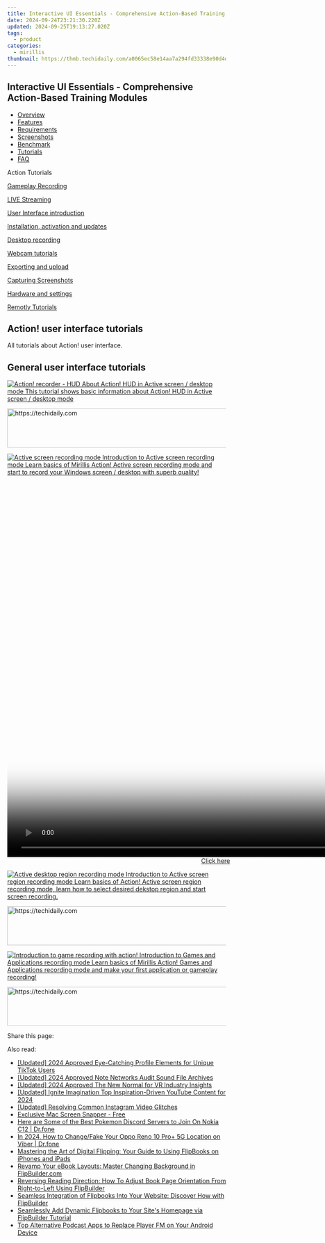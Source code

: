 ```yaml
---
title: Interactive UI Essentials - Comprehensive Action-Based Training Modules
date: 2024-09-24T23:21:30.220Z
updated: 2024-09-25T19:13:27.020Z
tags:
  - product
categories:
  - mirillis
thumbnail: https://thmb.techidaily.com/a0065ec58e14aa7a294fd33338e90d4d15fa577ac0b3dd7d4dd7c6264c50f140.jpg
---
```


## Interactive UI Essentials - Comprehensive Action-Based Training Modules

* [Overview](https://tools.techidaily.com/mirillis/products/)
* [Features](https://tools.techidaily.com/mirillis/products/)
* [Requirements](https://tools.techidaily.com/mirillis/products/)
* [Screenshots](https://tools.techidaily.com/mirillis/products/)
* [Benchmark](https://tools.techidaily.com/mirillis/products/)
* [Tutorials](https://tools.techidaily.com/mirillis/products/)
* [FAQ](https://tools.techidaily.com/mirillis/products/)

Action Tutorials

[Gameplay Recording](https://tools.techidaily.com/mirillis/products/) 

[LIVE Streaming](https://tools.techidaily.com/mirillis/products/) 

[User Interface introduction](https://tools.techidaily.com/mirillis/products/) 

[Installation, activation and updates](https://tools.techidaily.com/mirillis/products/) 

[Desktop recording](https://tools.techidaily.com/mirillis/products/) 

[Webcam tutorials](https://tools.techidaily.com/mirillis/products/) 

[Exporting and upload](https://tools.techidaily.com/mirillis/products/) 

[Capturing Screenshots](https://tools.techidaily.com/mirillis/products/) 

[Hardware and settings](https://tools.techidaily.com/mirillis/products/) 

[Remotly Tutorials](https://remotly.com/tutorials/getting-started-with-remotly-for-windows-pc) 

## Action! user interface tutorials

 All tutorials about Action! user interface. 

## General user interface tutorials

[![Action! recorder - HUD](https://mirillis.com/res/old/gfx/tutorials/thumbnail_hud_desktop.jpg) About Action! HUD in Active screen / desktop mode  This tutorial shows basic information about Action! HUD in Active screen / desktop mode](https://tools.techidaily.com/mirillis/products/) 

<!-- affiliate ads begin -->
<a href="https://laganoo.pxf.io/c/5597632/1528688/16446" target="_top" id="1528688">
  <img src="//a.impactradius-go.com/display-ad/16446-1528688" border="0" alt="https://techidaily.com" width="728" height="90"/>
</a>
<img height="0" width="0" src="https://laganoo.pxf.io/i/5597632/1528688/16446" style="position:absolute;visibility:hidden;" border="0" />
<!-- affiliate ads end -->

[![Active screen recording mode](https://mirillis.com/res/old/gfx/tutorials/thumbnail_active_desktop.jpg) Introduction to Active screen recording mode Learn basics of Mirillis Action! Active screen recording mode and start to record your Windows screen / desktop with superb quality!](https://tools.techidaily.com/mirillis/products/) 

<!-- affiliate ads begin -->
<span id="1495277">
					<video width="1536" height="864" style="cursor:pointer"
           poster="//a.impactradius-go.com/display-clicktoplayimage/1495277.png"
           onclick="if(!this.playClicked){this.play();this.setAttribute('controls',true);this.playClicked=true;}">
	   <source src="//a.impactradius-go.com/display-ad/17189-1495277">
	   <img src="//a.impactradius-go.com/display-clicktoplayimage/1495277.png" style="border: none; height: 100%; width: 100%; object-fit: contain">
	</video>
	<div style="width:960px;text-align:center"><a href="javascript:window.open(decodeURIComponent('https%3A%2F%2Ffunwhole.sjv.io%2Fc%2F5597632%2F1495277%2F17189'), '_blank');void(0);">Click here</a></div>
</span>
<img height="0" width="0" src="https://imp.pxf.io/i/5597632/1495277/17189" style="position:absolute;visibility:hidden;" border="0" />
<!-- affiliate ads end -->

[![Active desktop region recording mode](https://mirillis.com/res/old/gfx/tutorials/thumbnail_active_desktop_region.jpg) Introduction to Active screen region recording mode Learn basics of Action! Active screen region recording mode, learn how to select desired dekstop region and start screen recording.](https://tools.techidaily.com/mirillis/products/) 

<!-- affiliate ads begin -->
<a href="https://ephamedtechinc.pxf.io/c/5597632/2136618/26400" target="_top" id="2136618">
  <img src="//a.impactradius-go.com/display-ad/26400-2136618" border="0" alt="https://techidaily.com" width="728" height="90"/>
</a>
<img height="0" width="0" src="https://ephamedtechinc.pxf.io/i/5597632/2136618/26400" style="position:absolute;visibility:hidden;" border="0" />
<!-- affiliate ads end -->

[![Introduction to game recording with action!](https://mirillis.com/res/old/gfx/tutorials/thumbnail_games_and_applications_recording_mode.jpg) Introduction to Games and Applications recording mode  Learn basics of Mirillis Action! Games and Applications recording mode and make your first application or gameplay recording!](https://tools.techidaily.com/mirillis/products/) 

<!-- affiliate ads begin -->
<a href="https://ephamedtechinc.pxf.io/c/5597632/2130532/26400" target="_top" id="2130532">
  <img src="//a.impactradius-go.com/display-ad/26400-2130532" border="0" alt="https://techidaily.com" width="728" height="90"/>
</a>
<img height="0" width="0" src="https://ephamedtechinc.pxf.io/i/5597632/2130532/26400" style="position:absolute;visibility:hidden;" border="0" />
<!-- affiliate ads end -->

 Share this page:

<ins class="adsbygoogle"
     style="display:block"
     data-ad-format="autorelaxed"
     data-ad-client="ca-pub-7571918770474297"
     data-ad-slot="1223367746"></ins>

<ins class="adsbygoogle"
     style="display:block"
     data-ad-client="ca-pub-7571918770474297"
     data-ad-slot="8358498916"
     data-ad-format="auto"
     data-full-width-responsive="true"></ins>

<span class="atpl-alsoreadstyle">Also read:</span>
<div><ul>
<li><a href="https://tiktok-clips.techidaily.com/updated-2024-approved-eye-catching-profile-elements-for-unique-tiktok-users/"><u>[Updated] 2024 Approved Eye-Catching Profile Elements for Unique TikTok Users</u></a></li>
<li><a href="https://visual-screen-recording.techidaily.com/updated-2024-approved-note-networks-audit-sound-file-archives/"><u>[Updated] 2024 Approved Note Networks Audit Sound File Archives</u></a></li>
<li><a href="https://fox-glue.techidaily.com/updated-2024-approved-the-new-normal-for-vr-industry-insights/"><u>[Updated] 2024 Approved The New Normal for VR Industry Insights</u></a></li>
<li><a href="https://youtube-sure.techidaily.com/ed-ignite-imagination-top-inspiration-driven-youtube-content-for-2024/"><u>[Updated] Ignite Imagination Top Inspiration-Driven YouTube Content for 2024</u></a></li>
<li><a href="https://instagram-clips.techidaily.com/updated-resolving-common-instagram-video-glitches/"><u>[Updated] Resolving Common Instagram Video Glitches</u></a></li>
<li><a href="https://screen-mirroring-recording.techidaily.com/exclusive-mac-screen-snapper-free/"><u>Exclusive Mac Screen Snapper - Free</u></a></li>
<li><a href="https://android-pokemon-go.techidaily.com/here-are-some-of-the-best-pokemon-discord-servers-to-join-on-nokia-c12-drfone-by-drfone-virtual-android/"><u>Here are Some of the Best Pokemon Discord Servers to Join On Nokia C12 | Dr.fone</u></a></li>
<li><a href="https://location-social.techidaily.com/in-2024-how-to-changefake-your-oppo-reno-10-proplus-5g-location-on-viber-drfone-by-drfone-virtual-android/"><u>In 2024, How to Change/Fake Your Oppo Reno 10 Pro+ 5G Location on Viber | Dr.fone</u></a></li>
<li><a href="https://win-marvelous.techidaily.com/mastering-the-art-of-digital-flipping-your-guide-to-using-flipbooks-on-iphones-and-ipads/"><u>Mastering the Art of Digital Flipping: Your Guide to Using FlipBooks on iPhones and iPads</u></a></li>
<li><a href="https://win-marvelous.techidaily.com/revamp-your-ebook-layouts-master-changing-background-in-flipbuildercom/"><u>Revamp Your eBook Layouts: Master Changing Background in FlipBuilder.com</u></a></li>
<li><a href="https://win-marvelous.techidaily.com/reversing-reading-direction-how-to-adjust-book-page-orientation-from-right-to-left-using-flipbuilder/"><u>Reversing Reading Direction: How To Adjust Book Page Orientation From Right-to-Left Using FlipBuilder</u></a></li>
<li><a href="https://win-marvelous.techidaily.com/seamless-integration-of-flipbooks-into-your-website-discover-how-with-flipbuilder/"><u>Seamless Integration of Flipbooks Into Your Website: Discover How with FlipBuilder</u></a></li>
<li><a href="https://win-marvelous.techidaily.com/seamlessly-add-dynamic-flipbooks-to-your-sites-homepage-via-flipbuilder-tutorial/"><u>Seamlessly Add Dynamic Flipbooks to Your Site's Homepage via FlipBuilder Tutorial</u></a></li>
<li><a href="https://app-tips.techidaily.com/top-alternative-podcast-apps-to-replace-player-fm-on-your-android-device/"><u>Top Alternative Podcast Apps to Replace Player FM on Your Android Device</u></a></li>
</ul></div>

